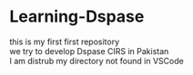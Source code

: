 # Learning-Dspase
this is my first first repository
<br>
we try to develop Dspase CIRS in Pakistan
<br>
I am distrub my directory not found in VSCode
